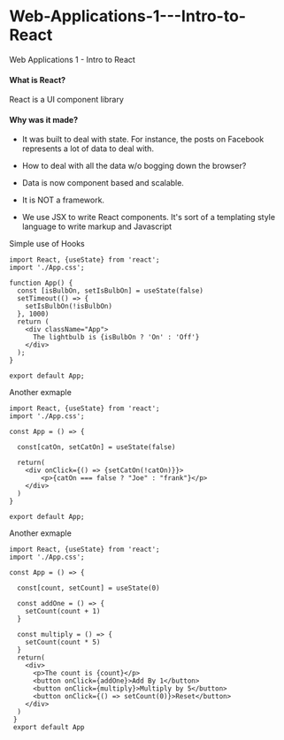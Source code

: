 # Web-Applications-1---Intro-to-React
Web Applications 1 - Intro to React

#### What is React?
React is a UI component library

#### Why was it made?
* It was built to deal with state.  For instance, the posts on Facebook represents a lot of data to deal with.    
* How to deal with all the data w/o bogging down the browser?
* Data is now component based and scalable. 
* It is NOT a framework.

* We use JSX to write React components. It's sort of a templating style language to write markup and Javascript

Simple use of Hooks
```
import React, {useState} from 'react';
import './App.css';

function App() {
  const [isBulbOn, setIsBulbOn] = useState(false)
  setTimeout(() => {
    setIsBulbOn(!isBulbOn)
  }, 1000)
  return (
    <div className="App">
      The lightbulb is {isBulbOn ? 'On' : 'Off'}
    </div>
  );
}

export default App;
```
Another exmaple
```
import React, {useState} from 'react';
import './App.css';

const App = () => {

  const[catOn, setCatOn] = useState(false)

  return(
    <div onClick={() => {setCatOn(!catOn)}}>
        <p>{catOn === false ? "Joe" : "frank"}</p>
    </div>
  )
}

export default App;

```
Another exmaple

```
import React, {useState} from 'react';
import './App.css';

const App = () => {

  const[count, setCount] = useState(0)

  const addOne = () => {
    setCount(count + 1)
  }

  const multiply = () => {
    setCount(count * 5)
  }
  return(
    <div>
      <p>The count is {count}</p>
      <button onClick={addOne}>Add By 1</button>
      <button onClick={multiply}>Multiply by 5</button>
      <button onClick={() => setCount(0)}>Reset</button>
    </div>
  )
 } 
 export default App
 ```
